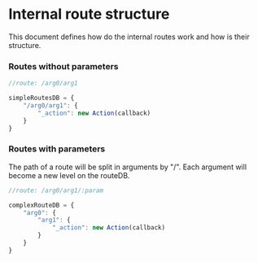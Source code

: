 # Internal route structure
This document defines how do the internal routes work and how is their structure.


### Routes without parameters

```javascript
//route: /arg0/arg1

simpleRoutesDB = {
	"/arg0/arg1": {
		"_action": new Action(callback)
	}
}
```

### Routes with parameters
The path of a route will be split in arguments by "/". Each argument will become a new level on the routeDB.

```javascript
//route: /arg0/arg1/:param

complexRouteDB = {
	"arg0": {
		"arg1": {
			"_action": new Action(callback)
		}
	}
}
```